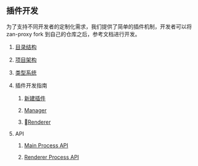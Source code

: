 ## 插件开发

为了支持不同开发者的定制化需求，我们提供了简单的插件机制，开发者可以将 zan-proxy fork 到自己的仓库之后，参考文档进行开发。

1. [目录结构](./directory.md)

2. [项目架构](./architecture.md)

3. [类型系统](./type-system.md)

4. 插件开发指南

    1. [新建插件](./plugin-guide/start.md)

    2. [Manager](./plugin-guide/manager.md)

    3. [Renderer](./plugin-guide/renderer.md)

5. API

    1. [Main Process API](./api/main.md)

    2. [Renderer Process API](./api/renderer.md)
